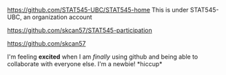 https://github.com/STAT545-UBC/STAT545-home
This is under STAT545-UBC, an organization account

https://github.com/skcan57/STAT545-participation

https://github.com/skcan57

I'm feeling **excited** when I am *finally* using github and being able to collaborate with everyone else. I'm a newbie! \*hiccup\*
